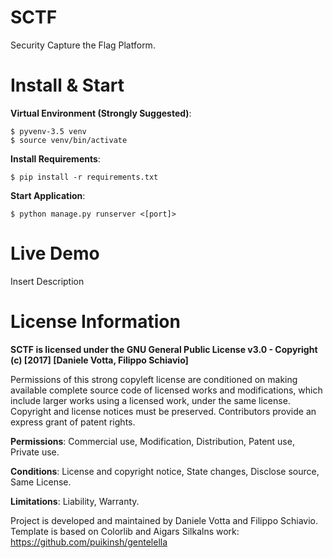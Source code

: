 # SCTF
Security Capture the Flag Platform.

# Install & Start
<b>Virtual Environment (Strongly Suggested)</b>: 
	
	$ pyvenv-3.5 venv
	$ source venv/bin/activate

<b>Install Requirements</b>:

	$ pip install -r requirements.txt

<b>Start Application</b>:
	
	$ python manage.py runserver <[port]>

# Live Demo
Insert Description

# License Information
<b>SCTF is licensed under the GNU General Public License v3.0 - Copyright (c) [2017] [Daniele Votta, Filippo Schiavio]</b>

Permissions of this strong copyleft license are conditioned on making available complete source code of licensed works and modifications, which include larger works using a licensed work, under the same license. Copyright and license notices must be preserved. Contributors provide an express grant of patent rights.

<b>Permissions</b>: Commercial use, Modification, Distribution, Patent use, Private use.

<b>Conditions</b>: License and copyright notice, State changes, Disclose source, Same License.

<b>Limitations</b>: Liability, Warranty.

Project is developed and maintained by Daniele Votta and Filippo Schiavio.
Template is based on Colorlib and Aigars Silkalns work: https://github.com/puikinsh/gentelella
